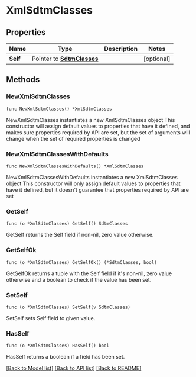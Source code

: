 # XmlSdtmClasses

## Properties

Name | Type | Description | Notes
------------ | ------------- | ------------- | -------------
**Self** | Pointer to [**SdtmClasses**](SdtmClasses.md) |  | [optional] 

## Methods

### NewXmlSdtmClasses

`func NewXmlSdtmClasses() *XmlSdtmClasses`

NewXmlSdtmClasses instantiates a new XmlSdtmClasses object
This constructor will assign default values to properties that have it defined,
and makes sure properties required by API are set, but the set of arguments
will change when the set of required properties is changed

### NewXmlSdtmClassesWithDefaults

`func NewXmlSdtmClassesWithDefaults() *XmlSdtmClasses`

NewXmlSdtmClassesWithDefaults instantiates a new XmlSdtmClasses object
This constructor will only assign default values to properties that have it defined,
but it doesn't guarantee that properties required by API are set

### GetSelf

`func (o *XmlSdtmClasses) GetSelf() SdtmClasses`

GetSelf returns the Self field if non-nil, zero value otherwise.

### GetSelfOk

`func (o *XmlSdtmClasses) GetSelfOk() (*SdtmClasses, bool)`

GetSelfOk returns a tuple with the Self field if it's non-nil, zero value otherwise
and a boolean to check if the value has been set.

### SetSelf

`func (o *XmlSdtmClasses) SetSelf(v SdtmClasses)`

SetSelf sets Self field to given value.

### HasSelf

`func (o *XmlSdtmClasses) HasSelf() bool`

HasSelf returns a boolean if a field has been set.


[[Back to Model list]](../README.md#documentation-for-models) [[Back to API list]](../README.md#documentation-for-api-endpoints) [[Back to README]](../README.md)



